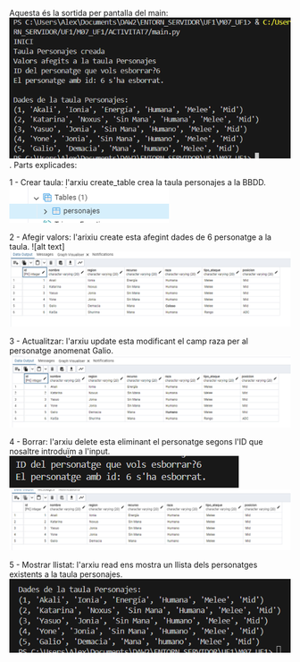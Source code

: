 Aquesta és la sortida per pantalla del main: ![alt text](/ACTIVITAT7/img/print.png).
Parts explicades:

1 - Crear taula:
    l'arxiu create_table crea la taula personajes a la BBDD. ![alt text](/ACTIVITAT7/img/crearTaula.png)

2 - Afegir valors:
    l'arixiu create esta afegint dades de 6 personatge a la taula. ![alt text]![alt text](/ACTIVITAT7/img/afegir.png)

3 - Actualitzar:
    l'arxiu update esta modificant el camp raza per al personatge anomenat Galio. ![alt text](/ACTIVITAT7/img/modificar.png)

4 - Borrar:
    l'arxiu delete esta eliminant el personatge segons l'ID que nosaltre introduïm a l'input. ![alt text](/ACTIVITAT7/img/inputID.png)
    ![alt text](/ACTIVITAT7/img/taulaAmbEsborrat.png)

5 - Mostrar llistat:
    l'arxiu read ens mostra un llista dels personatges existents a la taula personajes. ![alt text](/ACTIVITAT7/img/llistatPersonatges.png)